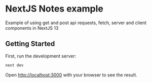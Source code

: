 # NextJS Notes example
Example of using get and post api requests, fetch, server and client components in NextJS 13

## Getting Started
First, run the development server:

```bash
next dev
```

Open [http://localhost:3000](http://localhost:3000) with your browser to see the result.
